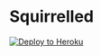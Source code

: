 # Squirrelled

[![Deploy to Heroku](https://www.herokucdn.com/deploy/button.png)](https://heroku.com/deploy)
